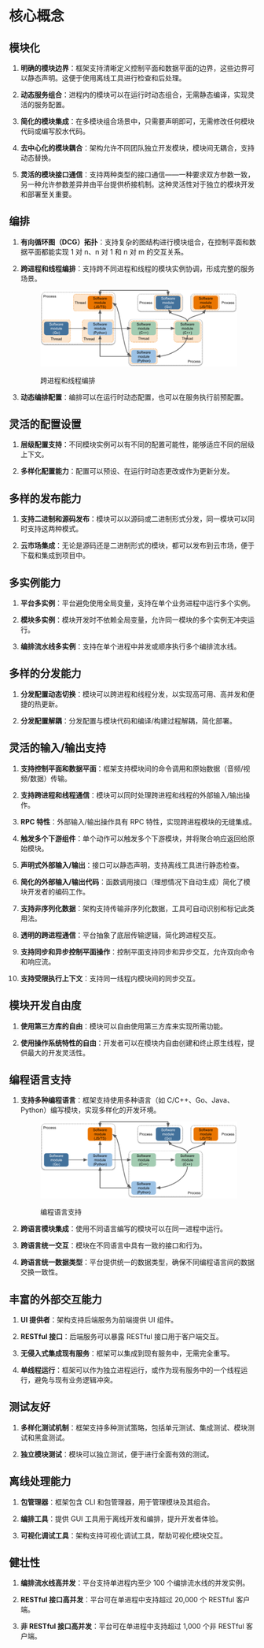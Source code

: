 # 核心概念

## 模块化

1. **明确的模块边界**：框架支持清晰定义控制平面和数据平面的边界，这些边界可以静态声明。这便于使用离线工具进行检查和后处理。

2. **动态服务组合**：进程内的模块可以在运行时动态组合，无需静态编译，实现灵活的服务配置。

3. **简化的模块集成**：在多模块组合场景中，只需要声明即可，无需修改任何模块代码或编写胶水代码。

4. **去中心化的模块耦合**：架构允许不同团队独立开发模块，模块间无耦合，支持动态替换。

5. **灵活的模块接口通信**：支持两种类型的接口通信——一种要求双方参数一致，另一种允许参数差异并由平台提供桥接机制。这种灵活性对于独立的模块开发和部署至关重要。

## 编排

1. **有向循环图（DCG）拓扑**：支持复杂的图结构进行模块组合，在控制平面和数据平面都能实现 1 对 n、n 对 1 和 n 对 m 的交互关系。

2. **跨进程和线程编排**：支持跨不同进程和线程的模块实例协调，形成完整的服务场景。

   <figure><img src="../assets/png/cross_process_and_thread_orchestration.png" alt=""><figcaption><p>跨进程和线程编排</p></figcaption></figure>

3. **动态编排配置**：编排可以在运行时动态配置，也可以在服务执行前预配置。

## 灵活的配置设置

1. **层级配置支持**：不同模块实例可以有不同的配置可能性，能够适应不同的层级上下文。

2. **多样化配置能力**：配置可以预设、在运行时动态更改或作为更新分发。

## 多样的发布能力

1. **支持二进制和源码发布**：模块可以以源码或二进制形式分发，同一模块可以同时支持这两种模式。

2. **云市场集成**：无论是源码还是二进制形式的模块，都可以发布到云市场，便于下载和集成到项目中。

## 多实例能力

1. **平台多实例**：平台避免使用全局变量，支持在单个业务进程中运行多个实例。

2. **模块多实例**：模块开发时不依赖全局变量，允许同一模块的多个实例无冲突运行。

3. **编排流水线多实例**：支持在单个进程中并发或顺序执行多个编排流水线。

## 多样的分发能力

1. **分发配置动态切换**：模块可以跨进程和线程分发，以实现高可用、高并发和便捷的热更新。

2. **分发配置解耦**：分发配置与模块代码和编译/构建过程解耦，简化部署。

## 灵活的输入/输出支持

1. **支持控制平面和数据平面**：框架支持模块间的命令调用和原始数据（音频/视频/数据）传输。

2. **支持跨进程和线程通信**：模块可以同时处理跨进程和线程的外部输入/输出操作。

3. **RPC 特性**：外部输入/输出操作具有 RPC 特性，实现跨进程模块的无缝集成。

4. **触发多个下游组件**：单个动作可以触发多个下游模块，并将聚合响应返回给原始模块。

5. **声明式外部输入/输出**：接口可以静态声明，支持离线工具进行静态检查。

6. **简化的外部输入/输出代码**：函数调用接口（理想情况下自动生成）简化了模块开发者的编码工作。

7. **支持非序列化数据**：架构支持传输非序列化数据，工具可自动识别和标记此类用法。

8. **透明的跨进程通信**：平台抽象了底层传输逻辑，简化跨进程交互。

9. **支持同步和异步控制平面操作**：控制平面支持同步和异步交互，允许双向命令和响应流。

10. **支持受限执行上下文**：支持同一线程内模块间的同步交互。

## 模块开发自由度

1. **使用第三方库的自由**：模块可以自由使用第三方库来实现所需功能。

2. **使用操作系统特性的自由**：开发者可以在模块内自由创建和终止原生线程，提供最大的开发灵活性。

## 编程语言支持

1. **支持多种编程语言**：框架支持使用多种语言（如 C/C++、Go、Java、Python）编写模块，实现多样化的开发环境。

   <figure><img src="../assets/png/various_language_support.png" alt=""><figcaption><p>编程语言支持</p></figcaption></figure>

2. **跨语言模块集成**：使用不同语言编写的模块可以在同一进程中运行。

3. **跨语言统一交互**：模块在不同语言中具有一致的接口和行为。

4. **跨语言统一数据类型**：平台提供统一的数据类型，确保不同编程语言间的数据交换一致性。

## 丰富的外部交互能力

1. **UI 提供者**：架构支持后端服务为前端提供 UI 组件。

2. **RESTful 接口**：后端服务可以暴露 RESTful 接口用于客户端交互。

3. **无侵入式集成现有服务**：框架可以集成到现有服务中，无需完全重写。

4. **单线程运行**：框架可以作为独立进程运行，或作为现有服务中的一个线程运行，避免与现有业务逻辑冲突。

## 测试友好

1. **多样化测试机制**：框架支持多种测试策略，包括单元测试、集成测试、模块测试和黑盒测试。

2. **独立模块测试**：模块可以独立测试，便于进行全面有效的测试。

## 离线处理能力

1. **包管理器**：框架包含 CLI 和包管理器，用于管理模块及其组合。

2. **编排工具**：提供 GUI 工具用于离线开发和编排，提升开发者体验。

3. **可视化调试工具**：架构支持可视化调试工具，帮助可视化模块交互。

## 健壮性

1. **编排流水线高并发**：平台支持单进程内至少 100 个编排流水线的并发实例。

2. **RESTful 接口高并发**：平台可在单进程中支持超过 20,000 个 RESTful 客户端。

3. **非 RESTful 接口高并发**：平台可在单进程中支持超过 1,000 个非 RESTful 客户端。